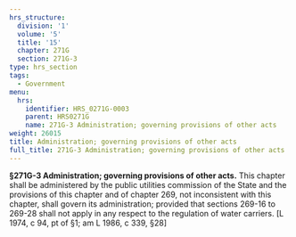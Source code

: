 ```yaml
---
hrs_structure:
  division: '1'
  volume: '5'
  title: '15'
  chapter: 271G
  section: 271G-3
type: hrs_section
tags:
  - Government
menu:
  hrs:
    identifier: HRS_0271G-0003
    parent: HRS0271G
    name: 271G-3 Administration; governing provisions of other acts
weight: 26015
title: Administration; governing provisions of other acts
full_title: 271G-3 Administration; governing provisions of other acts
---
```

**§271G-3 Administration; governing provisions of other acts.** This chapter shall be administered by the public utilities commission of the State and the provisions of this chapter and of chapter 269, not inconsistent with this chapter, shall govern its administration; provided that sections 269-16 to 269-28 shall not apply in any respect to the regulation of water carriers. [L 1974, c 94, pt of §1; am L 1986, c 339, §28]